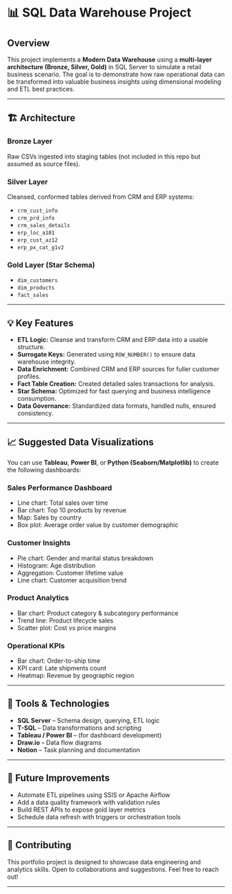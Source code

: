 
# 📊 SQL Data Warehouse Project

## Overview

This project implements a **Modern Data Warehouse** using a **multi-layer architecture (Bronze, Silver, Gold)** in SQL Server to simulate a retail business scenario. The goal is to demonstrate how raw operational data can be transformed into valuable business insights using dimensional modeling and ETL best practices.

---

## 🏗️ Architecture

### Bronze Layer
Raw CSVs ingested into staging tables (not included in this repo but assumed as source files).

### Silver Layer
Cleansed, conformed tables derived from CRM and ERP systems:
- `crm_cust_info`
- `crm_prd_info`
- `crm_sales_details`
- `erp_loc_a101`
- `erp_cust_az12`
- `erp_px_cat_g1v2`

### Gold Layer (Star Schema)
- `dim_customers`
- `dim_products`
- `fact_sales`

---

## 💡 Key Features

- **ETL Logic:** Cleanse and transform CRM and ERP data into a usable structure.
- **Surrogate Keys:** Generated using `ROW_NUMBER()` to ensure data warehouse integrity.
- **Data Enrichment:** Combined CRM and ERP sources for fuller customer profiles.
- **Fact Table Creation:** Created detailed sales transactions for analysis.
- **Star Schema:** Optimized for fast querying and business intelligence consumption.
- **Data Governance:** Standardized data formats, handled nulls, ensured consistency.

---

## 📈 Suggested Data Visualizations

You can use **Tableau**, **Power BI**, or **Python (Seaborn/Matplotlib)** to create the following dashboards:

### Sales Performance Dashboard
- Line chart: Total sales over time
- Bar chart: Top 10 products by revenue
- Map: Sales by country
- Box plot: Average order value by customer demographic

### Customer Insights
- Pie chart: Gender and marital status breakdown
- Histogram: Age distribution
- Aggregation: Customer lifetime value
- Line chart: Customer acquisition trend

### Product Analytics
- Bar chart: Product category & subcategory performance
- Trend line: Product lifecycle sales
- Scatter plot: Cost vs price margins

### Operational KPIs
- Bar chart: Order-to-ship time
- KPI card: Late shipments count
- Heatmap: Revenue by geographic region

---

## 🧰 Tools & Technologies

- **SQL Server** – Schema design, querying, ETL logic
- **T-SQL** – Data transformations and scripting
- **Tableau / Power BI** – (for dashboard development)
- **Draw.io** – Data flow diagrams
- **Notion** – Task planning and documentation

---

## 🧼 Future Improvements

- Automate ETL pipelines using SSIS or Apache Airflow
- Add a data quality framework with validation rules
- Build REST APIs to expose gold layer metrics
- Schedule data refresh with triggers or orchestration tools

---



## 🤝 Contributing

This portfolio project is designed to showcase data engineering and analytics skills. Open to collaborations and suggestions. Feel free to reach out!

---
